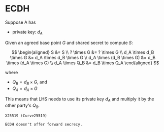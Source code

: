 # ECDH

Suppose A has
* private key: $d_A$

Given an agreed base point $G$ and shared secret to compute $S$:

$$
\begin{aligned}
S &= S \\
? \times G &= ? \times G \\
d_A \times d_B \times G &= d_A \times d_B \times G \\
d_A \times (d_B \times G) &= d_B \times (d_A \times G) \\
d_A \times Q_B &= d_B \times Q_A
\end{aligned}
$$

where
* $Q_B = d_B \times G$, and
* $Q_A = d_A \times G$

This means that LHS needs to use its private key $d_A$ and multiply it by the other party's $Q_B$.

~~~admonish example
X25519 (Curve25519)
~~~

~~~admonish warning title="No forward secrecy"
ECDH doesn't offer forward secrecy.
~~~
